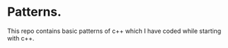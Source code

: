 # Patterns. 
This repo contains basic patterns of c++ which I have coded while starting with c++.


